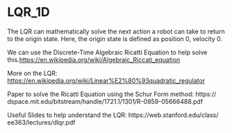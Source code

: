 # LQR_1D

The LQR can mathematically solve the next action a robot can take to return to the origin state. Here, the origin state is defined as position 0, velocity 0. 

We can use the Discrete-Time Algebraic Ricatti Equation to help solve this.https://en.wikipedia.org/wiki/Algebraic_Riccati_equation

More on the LQR:
https://en.wikipedia.org/wiki/Linear%E2%80%93quadratic_regulator

Paper to solve the Ricatti Equation using the Schur Form method:
https://​dspace.mit.edu/​bitstream/​handle/​1721.1/​1301/​R-0859-05666488.pdf

Useful Slides to help understand the LQR:
https://​web.stanford.edu/​class/​ee363/​lectures/​dlqr.pdf
